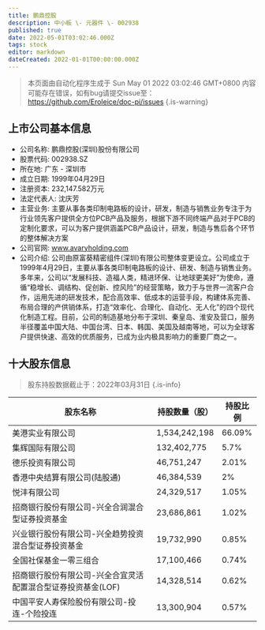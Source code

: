 ```yaml
---
title: 鹏鼎控股
description: 中小板 \- 元器件 \- 002938
published: true
date: 2022-05-01T03:02:46.000Z
tags: stock
editor: markdown
dateCreated: 2022-01-01T00:00:00.000Z
---
```


> 本页面由自动化程序生成于 Sun May 01 2022 03:02:46 GMT+0800
> 内容可能存在错误，如有bug请提交issue至：https://github.com/Eroleice/doc-pi/issues
{.is-warning}

## 上市公司基本信息
- 公司名称: 鹏鼎控股(深圳)股份有限公司
- 股票代码: 002938.SZ
- 所在地: 广东 - 深圳市
- 成立日期: 1999年04月29日
- 注册资本: 232,147.582万元
- 法定代表人: 沈庆芳
- 主营业务: 主要从事各类印制电路板的设计，研发，制造与销售业务专注于为行业领先客户提供全方位PCB产品及服务，根据下游不同终端产品对于PCB的定制化要求，可以为客户提供涵盖PCB产品设计，研发，制造与售后各个环节的整体解决方案
- 公司官网: www.avaryholding.com
- 公司介绍: 公司由原富葵精密组件(深圳)有限公司整体变更设立。公司成立于1999年4月29日，主要从事各类印制电路板的设计、研发、制造与销售业务。多年来，公司以“发展科技、造福人类，精进环保、让地球更美好”为使命，遵循“稳增长、调结构、促创新、控风险”的经营策略，致力于与世界一流客户合作，运用先进的研发技术，配合高效率、低成本的运营手段，构建体系完善、布局合理的产供销体系，打造“效率化、合理化、自动化、无人化”的四个现代化制造工程。目前，公司的制造基地分布于深圳、秦皇岛、淮安及营口，服务半径覆盖中国大陆、中国台湾、日本、韩国、美国及越南等地，可以为全球客户提供快速、高效的优质服务，已成为业内极具影响力的重要厂商之一。


## 十大股东信息
> 股东持股数据截止于：2022年03月31日
{.is-info}

| 股东名称 | 持股数量（股） | 持股比例 |
| --- | --- | --- |
| 美港实业有限公司 | 1,534,242,198 | 66.09% |
| 集辉国际有限公司 | 132,402,775 | 5.7% |
| 德乐投资有限公司 | 46,751,247 | 2.01% |
| 香港中央结算有限公司(陆股通) | 46,384,539 | 2% |
| 悦沣有限公司 | 24,329,517 | 1.05% |
| 招商银行股份有限公司-兴全合润混合型证券投资基金 | 23,686,861 | 1.02% |
| 兴业银行股份有限公司-兴全趋势投资混合型证券投资基金 | 19,732,990 | 0.85% |
| 全国社保基金一零三组合 | 17,100,466 | 0.74% |
| 招商银行股份有限公司-兴全合宜灵活配置混合型证券投资基金(LOF) | 14,328,514 | 0.62% |
| 中国平安人寿保险股份有限公司-投连-个险投连 | 13,300,904 | 0.57% |




